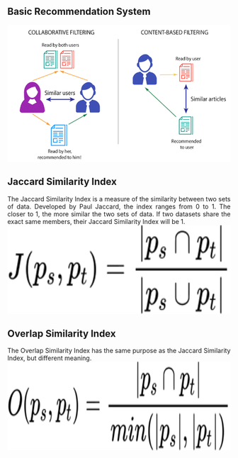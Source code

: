 ## Basic Recommendation System

<div align="center" >
<img alt="ContentBasedFiltering_vs_CollaborativeFiltering"
     src="https://raw.githubusercontent.com/DickyDicky7/GraphDatabase-Neo4J-Cypher-Demo/main/README/ContentBasedFiltering_vs_CollaborativeFiltering.png" />
</div>

## Jaccard Similarity Index

<div align="justify">
The Jaccard Similarity Index is a measure of the similarity between two sets of data.
Developed by Paul Jaccard, the index ranges from 0 to 1. The closer to 1, the more similar the two sets of data. 
If two datasets share the exact same members, their Jaccard Similarity Index will be 1.
</div>

<div align="center" >
<img alt="Jaccard Similarity Index Formula" width="600" height="200" 
     src="https://raw.githubusercontent.com/DickyDicky7/GraphDatabase-Neo4J-Cypher-Demo/main/README/Jacard.svg" />
</div>
  
## Overlap Similarity Index

<div align="justify">
The Overlap Similarity Index has the same purpose as the Jaccard Similarity Index, but different meaning.
</div>

<div align="center" >
<img alt="Overlap Similarity Index Formula" width="600" height="200" 
     src="https://raw.githubusercontent.com/DickyDicky7/GraphDatabase-Neo4J-Cypher-Demo/main/README/Overlap.svg" />
</div>

